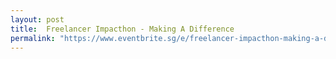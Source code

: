 ```yaml
---
layout: post
title:  Freelancer Impacthon - Making A Difference
permalink: "https://www.eventbrite.sg/e/freelancer-impacthon-making-a-difference-tickets-59517738157"
---
```

